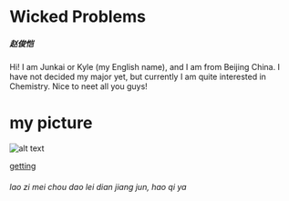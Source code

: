 # Wicked Problems
##### 赵俊恺
Hi! I am Junkai or Kyle (my English name), and I am from Beijing China. I have not decided my major yet, but currently I am quite interested in Chemistry. Nice to neet all you guys!
# my picture 
![alt text](http://5b0988e595225.cdn.sohucs.com/images/20171122/d63ec3adb4404b0398192210543b0726.jpeg)

[getting](https://raw.githubusercontent.com/zhaojunkai2001/Wicked_Problems/main/getting%20started%20with%20r.png)
###### lao zi mei chou dao lei dian jiang jun, hao qi ya 



